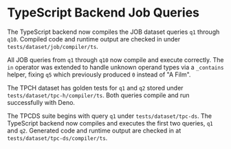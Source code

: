 # TypeScript Backend Job Queries

The TypeScript backend now compiles the JOB dataset queries `q1` through `q10`. Compiled code and runtime output are checked in under `tests/dataset/job/compiler/ts`.

All JOB queries from `q1` through `q10` now compile and execute correctly. The
`in` operator was extended to handle unknown operand types via a `_contains`
helper, fixing `q5` which previously produced `0` instead of "A Film".

The TPCH dataset has golden tests for `q1` and `q2` stored under
`tests/dataset/tpc-h/compiler/ts`. Both queries compile and run successfully with Deno.

The TPCDS suite begins with query `q1` under `tests/dataset/tpc-ds`. The TypeScript
backend now compiles and executes the first two queries, `q1` and `q2`. Generated
code and runtime output are checked in at `tests/dataset/tpc-ds/compiler/ts`.

